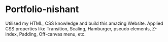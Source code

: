 # Portfolio-nishant
Utilised my HTML, CSS knowledge and build this amazing Website. Applied CSS properties like Transition, Scaling, Hamburger, pseudo elements, Z-index, Padding, Off-canvas menu, etc.
